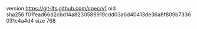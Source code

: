 version https://git-lfs.github.com/spec/v1
oid sha256:f01fead66d2cbd14a8230589919cdd03a6d40413de36a8f809b7336031c4a4d4
size 768
